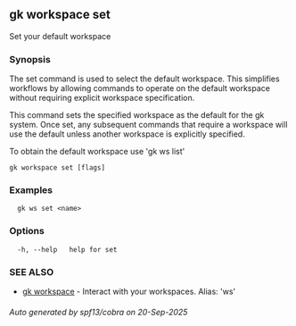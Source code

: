 ## gk workspace set

Set your default workspace

### Synopsis


The set command is used to select the default workspace. This simplifies workflows by allowing commands to operate on
the default workspace without requiring explicit workspace specification.

This command sets the specified workspace as the default for the gk system. Once set, any subsequent commands that
require a workspace will use the default unless another workspace is explicitly specified.

To obtain the default workspace use 'gk ws list'


```
gk workspace set [flags]
```

### Examples

```
  gk ws set <name>
```

### Options

```
  -h, --help   help for set
```

### SEE ALSO

* [gk workspace](gk_workspace.md)	 - Interact with your workspaces. Alias: 'ws'

###### Auto generated by spf13/cobra on 20-Sep-2025
